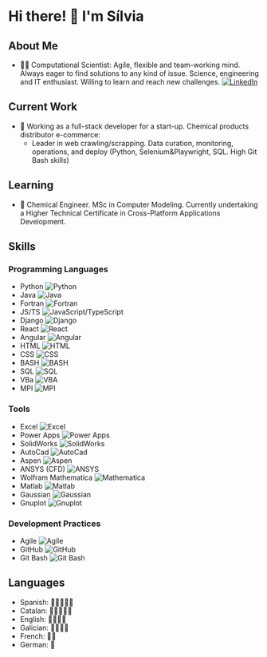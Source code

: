 # Hi there! 👋 I'm Sílvia

## About Me
- 👨‍💻 Computational Scientist: Agile, flexible and team-working mind. Always eager to find solutions to any kind of issue. Science, engineering and IT enthusiast. Willing to learn and reach new challenges.
[![LinkedIn](https://img.shields.io/badge/-LinkedIn-blue?style=flat-square&logo=linkedin)](linkedin.com/in/silvia-álvarez-díaz/)

## Current Work
- 💼 Working as a full-stack developer for a start-up. Chemical products distributor e-commerce:
  - Leader in web crawling/scrapping. Data curation, monitoring, operations, and deploy (Python, Selenium\&Playwright, SQL. High Git Bash skills)

## Learning
- 🌱 Chemical Engineer. MSc in Computer Modeling. Currently undertaking a Higher Technical Certificate in Cross-Platform Applications Development.

## Skills

### Programming Languages
- Python ![Python](https://img.shields.io/badge/-Python-yellow?style=flat-square&logo=python)
- Java ![Java](https://img.shields.io/badge/-Java-red?style=flat-square&logo=java)
- Fortran ![Fortran](https://img.shields.io/badge/-Fortran-blue?style=flat-square&logo=fortran)
- JS/TS ![JavaScript/TypeScript](https://img.shields.io/badge/-JS/TS-green?style=flat-square&logo=javascript)
- Django ![Django](https://img.shields.io/badge/-Django-darkgreen?style=flat-square&logo=django)
- React ![React](https://img.shields.io/badge/-React-blue?style=flat-square&logo=react)
- Angular ![Angular](https://img.shields.io/badge/-Angular-red?style=flat-square&logo=angular)
- HTML ![HTML](https://img.shields.io/badge/-HTML-orange?style=flat-square&logo=html5)
- CSS ![CSS](https://img.shields.io/badge/-CSS-blueviolet?style=flat-square&logo=css3)
- BASH ![BASH](https://img.shields.io/badge/-BASH-lightgrey?style=flat-square&logo=gnu-bash)
- SQL ![SQL](https://img.shields.io/badge/-SQL-darkorange?style=flat-square&logo=mysql)
- VBa ![VBA](https://img.shields.io/badge/-VBA-yellow?style=flat-square&logo=microsoft-excel)
- MPI ![MPI](https://img.shields.io/badge/-MPI-darkblue?style=flat-square&logo=mpi)

### Tools
- Excel ![Excel](https://img.shields.io/badge/-Excel-green?style=flat-square&logo=microsoft-excel)
- Power Apps ![Power Apps](https://img.shields.io/badge/-Power%20Apps-blue?style=flat-square&logo=microsoft-powerpoint)
- SolidWorks ![SolidWorks](https://img.shields.io/badge/-SolidWorks-red?style=flat-square&logo=solidworks)
- AutoCad ![AutoCad](https://img.shields.io/badge/-AutoCad-lightblue?style=flat-square&logo=autodesk)
- Aspen ![Aspen](https://img.shields.io/badge/-Aspen-lightgreen?style=flat-square&logo=aspen)
- ANSYS (CFD) ![ANSYS](https://img.shields.io/badge/-ANSYS-darkred?style=flat-square&logo=ansys)
- Wolfram Mathematica ![Mathematica](https://img.shields.io/badge/-Mathematica-purple?style=flat-square&logo=wolfram)
- Matlab ![Matlab](https://img.shields.io/badge/-Matlab-yellowgreen?style=flat-square&logo=mathworks)
- Gaussian ![Gaussian](https://img.shields.io/badge/-Gaussian-blue?style=flat-square&logo=gnu-bash)
- Gnuplot ![Gnuplot](https://img.shields.io/badge/-Gnuplot-lightpurple?style=flat-square&logo=gnuplot)

### Development Practices
- Agile ![Agile](https://img.shields.io/badge/-Agile-blueviolet?style=flat-square&logo=agile)
- GitHub ![GitHub](https://img.shields.io/badge/-GitHub-black?style=flat-square&logo=github)
- Git Bash ![Git Bash](https://img.shields.io/badge/-Git%20Bash-lightgrey?style=flat-square&logo=gnu-bash)

## Languages

- Spanish: 🌟🌟🌟🌟🌟
- Catalan: 🌟🌟🌟🌟🌟
- English: 🌟🌟🌟🌟
- Galician: 🌟🌟🌟🌟
- French: 🌟🌟
- German: 🌟
